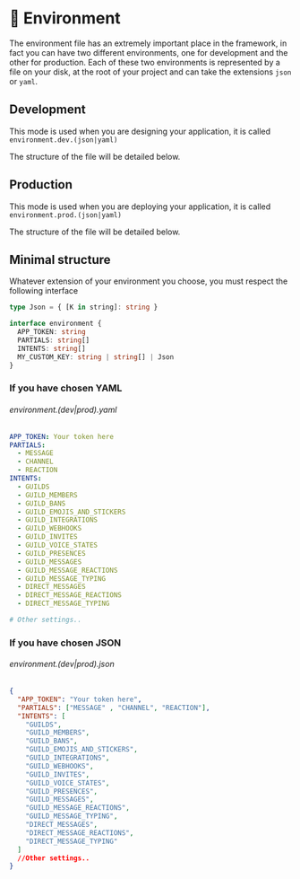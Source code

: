 # 🌲 Environment

The environment file has an extremely important place in the framework, in fact you can have two different environments, one for development and the other for production.
Each of these two environments is represented by a file on your disk, at the root of your project and can take the extensions `json` or `yaml`.

## Development
This mode is used when you are designing your application, it is called `environment.dev.(json|yaml)`

The structure of the file will be detailed below.

## Production
This mode is used when you are deploying your application, it is called `environment.prod.(json|yaml)`

The structure of the file will be detailed below.

## Minimal structure
Whatever extension of your environment you choose, you must respect the following interface
```ts
type Json = { [K in string]: string }

interface environment {
  APP_TOKEN: string
  PARTIALS: string[]
  INTENTS: string[]
  MY_CUSTOM_KEY: string | string[] | Json
}
```

### If you have chosen YAML
###### environment.(dev|prod).yaml
```yaml
APP_TOKEN: Your token here
PARTIALS:
  - MESSAGE
  - CHANNEL
  - REACTION
INTENTS:
  - GUILDS
  - GUILD_MEMBERS
  - GUILD_BANS
  - GUILD_EMOJIS_AND_STICKERS
  - GUILD_INTEGRATIONS
  - GUILD_WEBHOOKS
  - GUILD_INVITES
  - GUILD_VOICE_STATES
  - GUILD_PRESENCES
  - GUILD_MESSAGES
  - GUILD_MESSAGE_REACTIONS
  - GUILD_MESSAGE_TYPING
  - DIRECT_MESSAGES
  - DIRECT_MESSAGE_REACTIONS
  - DIRECT_MESSAGE_TYPING

# Other settings..
```

### If you have chosen JSON
###### environment.(dev|prod).json
```json
{
  "APP_TOKEN": "Your token here",
  "PARTIALS": ["MESSAGE" , "CHANNEL", "REACTION"],
  "INTENTS": [
    "GUILDS",
    "GUILD_MEMBERS",
    "GUILD_BANS",
    "GUILD_EMOJIS_AND_STICKERS",
    "GUILD_INTEGRATIONS",
    "GUILD_WEBHOOKS",
    "GUILD_INVITES",
    "GUILD_VOICE_STATES",
    "GUILD_PRESENCES",
    "GUILD_MESSAGES",
    "GUILD_MESSAGE_REACTIONS",
    "GUILD_MESSAGE_TYPING",
    "DIRECT_MESSAGES",
    "DIRECT_MESSAGE_REACTIONS",
    "DIRECT_MESSAGE_TYPING"
  ]
  //Other settings..
}
```